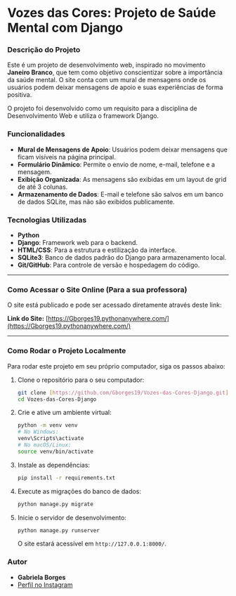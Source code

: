 # Vozes das Cores: Projeto de Saúde Mental com Django

### Descrição do Projeto
Este é um projeto de desenvolvimento web, inspirado no movimento **Janeiro Branco**, que tem como objetivo conscientizar sobre a importância da saúde mental. O site conta com um mural de mensagens onde os usuários podem deixar mensagens de apoio e suas experiências de forma positiva.

O projeto foi desenvolvido como um requisito para a disciplina de Desenvolvimento Web e utiliza o framework Django.

### Funcionalidades
- **Mural de Mensagens de Apoio**: Usuários podem deixar mensagens que ficam visíveis na página principal.
- **Formulário Dinâmico**: Permite o envio de nome, e-mail, telefone e a mensagem.
- **Exibição Organizada**: As mensagens são exibidas em um layout de grid de até 3 colunas.
- **Armazenamento de Dados**: E-mail e telefone são salvos em um banco de dados SQLite, mas não são exibidos publicamente.

### Tecnologias Utilizadas
- **Python**
- **Django**: Framework web para o backend.
- **HTML/CSS**: Para a estrutura e estilização da interface.
- **SQLite3**: Banco de dados padrão do Django para armazenamento local.
- **Git/GitHub**: Para controle de versão e hospedagem do código.

---

### **Como Acessar o Site Online (Para a sua professora)**

O site está publicado e pode ser acessado diretamente através deste link:

**Link do Site:** [https://Gborges19.pythonanywhere.com/](https://Gborges19.pythonanywhere.com/)

---

### **Como Rodar o Projeto Localmente**

Para rodar este projeto em seu próprio computador, siga os passos abaixo:

1.  Clone o repositório para o seu computador:
    ```bash
    git clone [https://github.com/Gborges19/Vozes-das-Cores-Django.git](https://github.com/Gborges19/Vozes-das-Cores-Django.git)
    cd Vozes-das-Cores-Django
    ```

2.  Crie e ative um ambiente virtual:
    ```bash
    python -m venv venv
    # No Windows:
    venv\Scripts\activate
    # No macOS/Linux:
    source venv/bin/activate
    ```

3.  Instale as dependências:
    ```bash
    pip install -r requirements.txt
    ```

4.  Execute as migrações do banco de dados:
    ```bash
    python manage.py migrate
    ```

5.  Inicie o servidor de desenvolvimento:
    ```bash
    python manage.py runserver
    ```
    O site estará acessível em `http://127.0.0.1:8000/`.

### Autor
- **Gabriela Borges**
- [Perfil no Instagram](https://www.instagram.com/gborges_19/)
